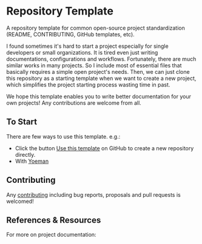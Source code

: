 # Repository Template

[contributing]: https://github.com/invoker-bot/repository-template/CONTRIBUTING.md
[generate]: https://github.com/invoker-bot/repository-template/generate

A repository template for common open-source project standardization (README, CONTRIBUTING, GitHub templates, etc).

I found sometimes it's hard to start a project especially for single developers or small organizations. It is tired even just writing documentations, configurations and workflows.  Fortunately, there are much similar works in many projects. So I include most of essential files that basically requires a simple open project's needs. Then, we can just clone this repository as a starting template when we want to create a new project, which simplifies the project starting process wasting time in past.

We hope this template enables you to write better documentation for your own projects! Any contributions are welcome from all.

## To Start

There are few ways to use this template. e.g.:
* Click the button [Use this template][generate] on GitHub to create a new repository directly.
* With [Yoeman](https://yeoman.io)

## Contributing

Any [contributing][contributing] including bug reports, proposals and pull requests is welcomed!

## References & Resources

For more on project documentation:

